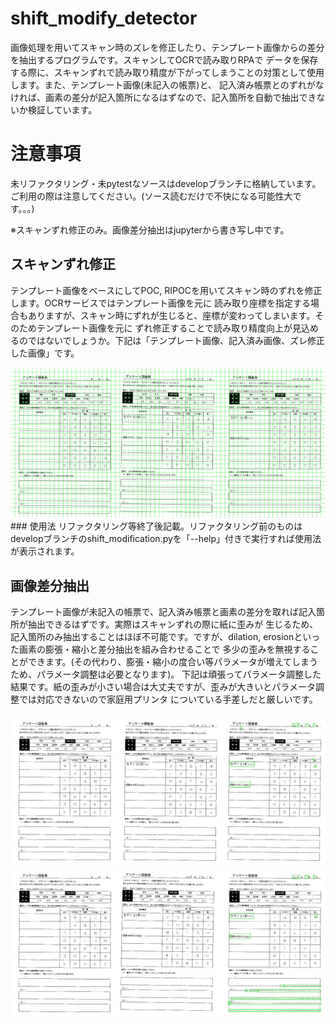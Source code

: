 # shift_modify_detector
画像処理を用いてスキャン時のズレを修正したり、テンプレート画像からの差分を抽出するプログラムです。スキャンしてOCRで読み取りRPAで
データを保存する際に、スキャンずれで読み取り精度が下がってしまうことの対策として使用します。また、テンプレート画像(未記入の帳票)と、
記入済み帳票とのずれがなければ、画素の差分が記入箇所になるはずなので、記入箇所を自動で抽出できないか検証しています。

# 注意事項
未リファクタリング・未pytestなソースはdevelopブランチに格納しています。ご利用の際は注意してください。(ソース読むだけで不快になる可能性大です。。。)
  
※スキャンずれ修正のみ。画像差分抽出はjupyterから書き写し中です。

## スキャンずれ修正
テンプレート画像をベースにしてPOC, RIPOCを用いてスキャン時のずれを修正します。OCRサービスではテンプレート画像を元に
読み取り座標を指定する場合もありますが、スキャン時にずれが生じると、座標が変わってしまいます。そのためテンプレート画像を元に
ずれ修正することで読み取り精度向上が見込めるのではないでしょうか。下記は「テンプレート画像、記入済み画像、ズレ修正した画像」です。
  
<img src="sample_img/0002_diff.jpg" alt="0002_diff.jpg">
### 使用法
リファクタリング等終了後記載。リファクタリング前のものはdevelopブランチのshift_modification.pyを「--help」付きで実行すれば使用法が表示されます。

## 画像差分抽出
テンプレート画像が未記入の帳票で、記入済み帳票と画素の差分を取れば記入箇所が抽出できるはずです。実際はスキャンずれの際に紙に歪みが
生じるため、記入箇所のみ抽出することはほぼ不可能です。ですが、dilation, erosionといった画素の膨張・縮小と差分抽出を組み合わせることで
多少の歪みを無視することができます。(その代わり、膨張・縮小の度合い等パラメータが増えてしまうため、パラメータ調整は必要となります)。
下記は頑張ってパラメータ調整した結果です。紙の歪みが小さい場合は大丈夫ですが、歪みが大きいとパラメータ調整では対応できないので家庭用プリンタ
についている手差しだと厳しいです。
  
<img src="sample_img/ripoc_0001.jpg" alt="ripoc_0001.jpg">
<img src="sample_img/ripoc_0002.jpg" alt="ripoc_0002.jpg">
